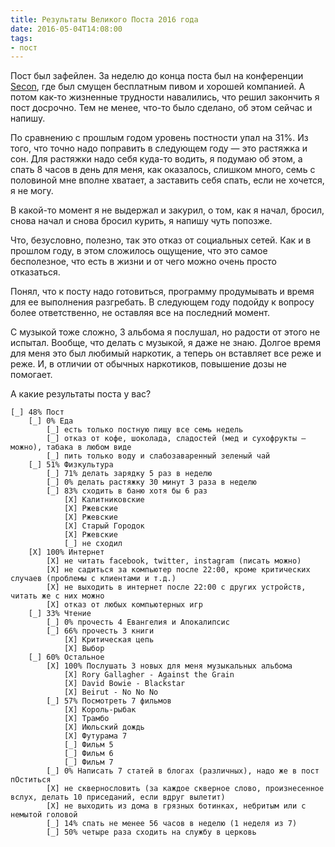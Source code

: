 ```yaml
---
title: Результаты Великого Поста 2016 года
date: 2016-05-04T14:08:00
tags:
- пост
---
```


Пост был зафейлен. За неделю до конца поста был на конференции [Secon](http://2016.secon.ru/), где был смущен бесплатным
пивом и хорошей компанией. А потом как-то жизненные трудности навалились, что решил закончить я пост досрочно. Тем не
менее, что-то было сделано, об этом сейчас и напишу.

<!--more-->

По сравнению с прошлым годом уровень постности упал на 31%. Из того, что точно надо поправить в следующем году — это
растяжка и сон. Для растяжки надо себя куда-то водить, я подумаю об этом, а спать 8 часов в день для меня, как
оказалось, слишком много, семь с половиной мне вполне хватает, а заставить себя спать, если не хочется, я не могу.

В какой-то момент я не выдержал и закурил, о том, как я начал, бросил, снова начал и снова бросил курить, я напишу чуть
попозже.

Что, безусловно, полезно, так это отказ от социальных сетей. Как и в прошлом году, в этом сложилось ощущение, что это
самое бесполезное, что есть в жизни и от чего можно очень просто отказаться.

Понял, что к посту надо готовиться, программу продумывать и время для ее выполнения разгребать. В следующем году подойду
к вопросу более ответственно, не оставляя все на последний момент.

С музыкой тоже сложно, 3 альбома я послушал, но радости от этого не испытал. Вообще, что делать с музыкой, я даже не
знаю. Долгое время для меня это был любимый наркотик, а теперь он вставляет все реже и реже. И, в отличии от обычных
наркотиков, повышение дозы не помогает.

А какие результаты поста у вас?

```
[_] 48% Пост
	[_] 0% Еда
		[_] есть только постную пищу все семь недель
		[_] отказ от кофе, шоколада, сладостей (мед и сухофрукты — можно), табака в любом виде
		[_] пить только воду и слабозаваренный зеленый чай
	[_] 51% Физкультура
		[_] 71% делать зарядку 5 раз в неделю
		[_] 0% делать растяжку 30 минут 3 раза в неделю
		[_] 83% сходить в баню хотя бы 6 раз
			[X] Калитниковские
			[X] Ржевские
			[X] Ржевские
			[X] Старый Городок
			[X] Ржевские
			[_] не сходил
	[X] 100% Интернет
		[X] не читать facebook, twitter, instagram (писать можно)
		[X] не садиться за компьютер после 22:00, кроме критических случаев (проблемы с клиентами и т.д.)
		[X] не выходить в интернет после 22:00 с других устройств, читать же с них можно
		[X] отказ от любых компьютерных игр
	[_] 33% Чтение
		[_] 0% прочесть 4 Евангелия и Апокалипсис
		[_] 66% прочесть 3 книги
			[X] Критическая цепь
			[X] Выбор
	[_] 60% Остальное
		[X] 100% Послушать 3 новых для меня музыкальных альбома
			[X] Rory Gallagher - Against the Grain
			[X] David Bowie - Blackstar
			[X] Beirut - No No No
		[_] 57% Посмотреть 7 фильмов
			[X] Король-рыбак
			[X] Трамбо
			[X] Июльский дождь
			[X] Футурама 7
			[_] Фильм 5
			[_] Фильм 6
			[_] Фильм 7
		[_] 0% Написать 7 статей в блогах (различных), надо же в пост пОститься
		[X] не сквернословить (за каждое скверное слово, произнесенное вслух, делать 10 приседаний, если вдруг вылетит)
		[X] не выходить из дома в грязных ботинках, небритым или с немытой головой
		[_] 14% спать не менее 56 часов в неделю (1 неделя из 7)
		[_] 50% четыре раза сходить на службу в церковь
```

